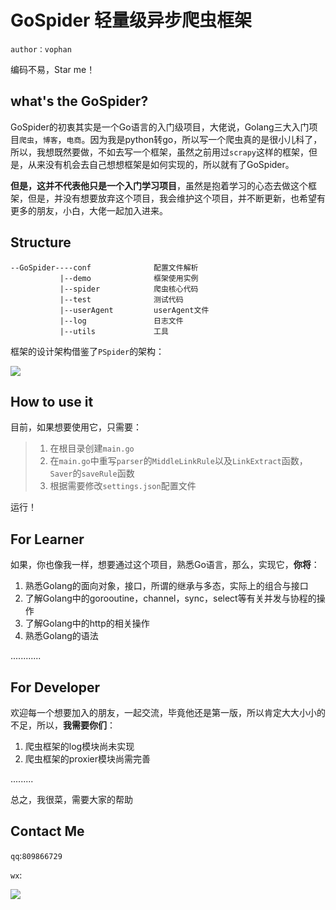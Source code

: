 # GoSpider 轻量级异步爬虫框架
`author：vophan`

编码不易，Star me！

## what's the GoSpider?
GoSpider的初衷其实是一个Go语言的入门级项目，大佬说，Golang三大入门项目`爬虫`，`博客`，`电商`。因为我是python转go，所以写一个爬虫真的是很小儿科了，所以，我想既然要做，不如去写一个框架，虽然之前用过`scrapy`这样的框架，但是，从来没有机会去自己想想框架是如何实现的，所以就有了GoSpider。

**但是，这并不代表他只是一个入门学习项目**，虽然是抱着学习的心态去做这个框架，但是，并没有想要放弃这个项目，我会维护这个项目，并不断更新，也希望有更多的朋友，小白，大佬一起加入进来。

## Structure

```
--GoSpider----conf				配置文件解析
		   |--demo				框架使用实例
		   |--spider			爬虫核心代码
		   |--test				测试代码
		   |--userAgent			userAgent文件
		   |--log				日志文件
		   |--utils				工具
```

框架的设计架构借鉴了`PSpider`的架构：

![](https://raw.githubusercontent.com/xianhu/PSpider/master/procedure.png)

## How to use it

目前，如果想要使用它，只需要：

> 1. 在根目录创建`main.go`
> 2. 在`main.go`中重写`parser`的`MiddleLinkRule`以及`LinkExtract`函数，`Saver`的`saveRule`函数
> 3. 根据需要修改`settings.json`配置文件

运行！

## For Learner

如果，你也像我一样，想要通过这个项目，熟悉Go语言，那么，实现它，**你将**：

1. 熟悉Golang的面向对象，接口，所谓的继承与多态，实际上的组合与接口
2. 了解Golang中的gorooutine，channel，sync，select等有关并发与协程的操作
3. 了解Golang中的http的相关操作
4. 熟悉Golang的语法

............

## For Developer

欢迎每一个想要加入的朋友，一起交流，毕竟他还是第一版，所以肯定大大小小的不足，所以，**我需要你们**：

1. 爬虫框架的log模块尚未实现
2. 爬虫框架的proxier模块尚需完善

.........

总之，我很菜，需要大家的帮助

## Contact Me

`qq`:`809866729`

`wx`:

![](https://raw.githubusercontent.com/skyf0cker/NumPy100/master/qrcode.png)